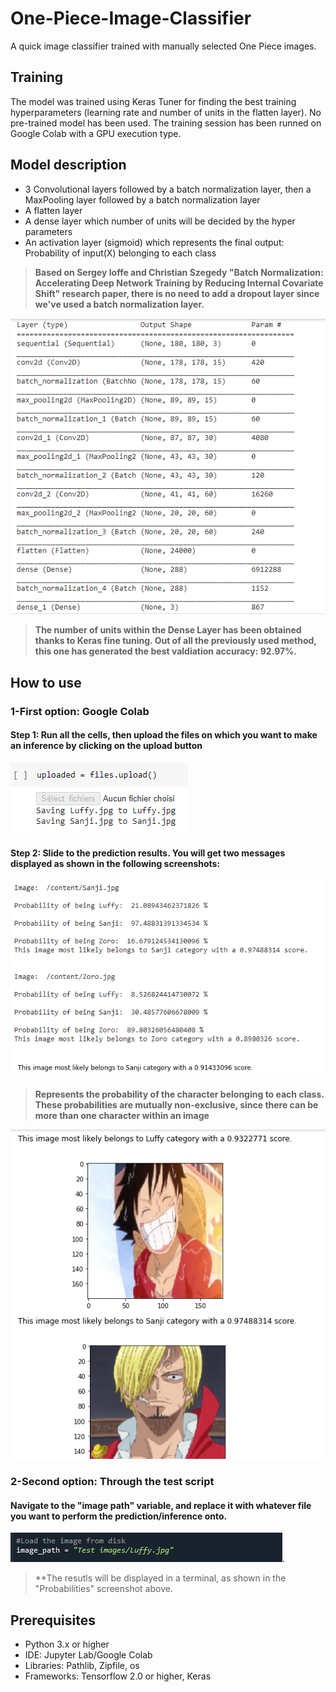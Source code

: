 # One-Piece-Image-Classifier

A quick image classifier trained with manually selected One Piece images. 

## Training 

The model was trained using Keras Tuner for finding the best training hyperparameters (learning rate and number of units in the flatten layer). No pre-trained model has been used. The training session has been runned on Google Colab with a GPU execution type. 

## Model description

- 3 Convolutional layers followed by a batch normalization layer, then a MaxPooling layer followed by a batch normalization layer
- A flatten layer
- A dense layer which number of units will be decided by the hyper parameters
- An activation layer (sigmoid) which represents the final output: Probability of input(X) belonging to each class
> **Based on Sergey Ioffe and Christian Szegedy "Batch Normalization: Accelerating Deep Network Training by Reducing Internal Covariate Shift" research paper, there is no need to add a dropout layer since we've used a batch normalization layer.**

![Model_summary](Screenshots/Model%20summary.PNG)
> **The number of units within the Dense Layer has been obtained thanks to Keras fine tuning. Out of all the previously used method, this one has generated the best valdiation accuracy: 92.97%.**

## How to use 

### 1-First option: Google Colab

#### Step 1:  Run all the cells, then upload the files on which you want to make an inference by clicking on the upload button 
![Upload](Screenshots/Upload.PNG)

#### Step 2: Slide to the prediction results. You will get two messages displayed as shown in the following screenshots: 
![Probabilities](Screenshots/Probabilities.PNG)
> **Represents the probability of the character belonging to each class. These probabilities are mutually non-exclusive, since there can be more than one character within an image**

![Results](Screenshots/Results.PNG)


### 2-Second option: Through the test script

#### Navigate to the "image path" variable, and replace it with whatever file you want to perform the prediction/inference onto.
![Image_path](Screenshots/Image%20path.PNG). 

> **The resutls will be displayed in a terminal, as shown in the "Probabilities" screenshot above. 

## Prerequisites

- Python 3.x or higher 
- IDE: Jupyter Lab/Google Colab
- Libraries: Pathlib, Zipfile, os
- Frameworks: Tensorflow 2.0 or higher, Keras
